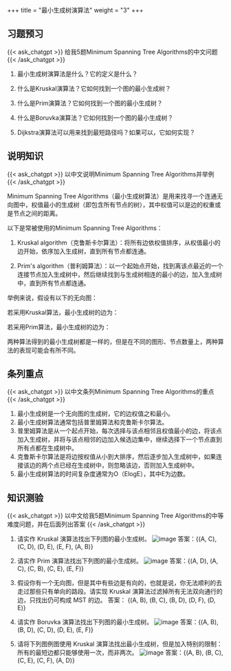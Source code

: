 +++
title = "最小生成树演算法"
weight = "3"
+++
## 习题预习
{{< ask_chatgpt >}}
给我5题Minimum Spanning Tree Algorithms的中文问题
{{< /ask_chatgpt >}}



1. 最小生成树演算法是什么？它的定义是什么？

2. 什么是Kruskal演算法？它如何找到一个图的最小生成树？

3. 什么是Prim演算法？它如何找到一个图的最小生成树？

4. 什么是Boruvka演算法？它如何找到一个图的最小生成树？

5. Dijkstra演算法可以用来找到最短路径吗？如果可以，它如何实现？   

## 说明知识
{{< ask_chatgpt >}}
以中文说明Minimum Spanning Tree Algorithms并举例
{{< /ask_chatgpt >}}



Minimum Spanning Tree Algorithms（最小生成树算法）是用来找寻一个连通无向图中，权值最小的生成树（即包含所有节点的树），其中权值可以是边的权重或是节点之间的距离。

以下是常被使用的Minimum Spanning Tree Algorithms：

1. Kruskal algorithm（克鲁斯卡尔算法）：将所有边依权值排序，从权值最小的边开始，依序加入生成树，直到所有节点都连通。

2. Prim's algorithm（普利姆算法）：以一个起始点开始，找到离该点最近的一个连接节点加入生成树中，然后继续找到与生成树相连的最小的边，加入生成树中，直到所有节点都连通。

举例来说，假设有以下的无向图： 

若采用Kruskal算法，最小生成树的边为： 

若采用Prim算法，最小生成树的边为： 

两种算法得到的最小生成树都是一样的，但是在不同的图形、节点数量上，两种算法的表现可能会有所不同。   

## 条列重点
{{< ask_chatgpt >}}
以中文条列Minimum Spanning Tree Algorithms的重点
{{< /ask_chatgpt >}}



1. 最小生成树是一个无向图的生成树，它的边权值之和最小。 
2. 最小生成树算法通常包括普里姆算法和克鲁斯卡尔算法。 
3. 普里姆算法是从一个起点开始，每次选择与该点相邻且权值最小的边，将该点加入生成树，并将与该点相邻的边加入候选边集中，继续选择下一个节点直到所有点都在生成树中。 
4. 克鲁斯卡尔算法是将边按权值从小到大排序，然后逐步加入生成树中，如果连接该边的两个点已经在生成树中，则忽略该边，否则加入生成树中。 
5. 最小生成树算法的时间复杂度通常为O（ElogE），其中E为边数。   

## 知识测验
{{< ask_chatgpt >}}
以中文给我5题Minimum Spanning Tree Algorithms的中等难度问题，并在后面列出答案
{{< /ask_chatgpt >}}



1. 请实作 Kruskal 演算法找出下列图的最小生成树。
![image](https://i.imgur.com/9TD7b8e.png)
答案：{(A, C), (C, D), (D, E), (E, F), (A, B)}

2. 请实作 Prim 演算法找出下列图的最小生成树。
![image](https://i.imgur.com/5tKjJtH.png)
答案：{(A, D), (A, C), (C, B), (C, E), (E, F)}

3. 假设你有一个无向图，但是其中有些边是有向的，也就是说，你无法顺利的去走过那些只有单向的路段。请实现 Kruskal 演算法过滤掉所有无法双向通行的边，只找出仍可构成 MST 的边。
答案： {(A, B), (B, C), (B, D), (D, F), (D, E)}

4. 请实作 Boruvka 演算法找出下列图的最小生成树。
![image](https://i.imgur.com/yhp5Z5I.png)
答案：{(A, B), (B, D), (C, D), (D, E), (E, F)}

5. 请将下列图例图使用 Kruskal 演算法找出最小生成树，但是加入特别的限制：所有的最短边都只能够使用一次，而非两次。
![image](https://i.imgur.com/OY6oPHU.png)
答案：{(A, B), (B, C), (C, E), (C, F), (A, D)}   

